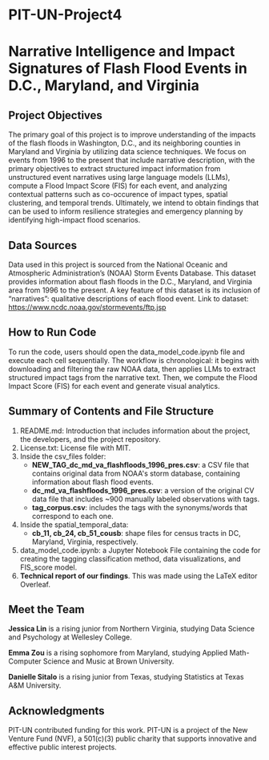 # PIT-UN-Project4

# Narrative Intelligence and Impact Signatures of Flash Flood Events in D.C., Maryland, and Virginia

## Project Objectives
The primary goal of this project is to improve understanding of the impacts of the flash floods in Washington, D.C., and its neighboring counties in Maryland and Virginia by utilizing data science techniques. We focus on events from 1996 to the present that include narrative description, with the primary objectives to extract structured impact information from unstructured event narratives using large language models (LLMs), compute a Flood Impact Score (FIS) for each event, and analyzing contextual patterns such as co-occurence of impact types, spatial clustering, and temporal trends. Ultimately, we intend to obtain findings that can be used to inform resilience strategies and emergency planning by identifying high-impact flood scenarios. 

## Data Sources
Data used in this project is sourced from the National Oceanic and Atmospheric Administration’s (NOAA) Storm Events Database. This dataset provides information about flash floods in the D.C., Maryland, and Virginia area from 1996 to the present. A key feature of this dataset is its inclusion of “narratives”: qualitative descriptions of each flood event. 
Link to dataset: https://www.ncdc.noaa.gov/stormevents/ftp.jsp

## How to Run Code
To run the code, users should open the data_model_code.ipynb file and execute each cell sequentially. The workflow is chronological: it begins with downloading and filtering the raw NOAA data, then applies LLMs to extract structured impact tags from the narrative text. Then, we compute the Flood Impact Score (FIS) for each event and generate visual analytics. 

## Summary of Contents and File Structure
1. README.md: Introduction that includes information about the project, the developers, and the project repository.
2. License.txt: License file with MIT.
3. Inside the csv_files folder:
    - **NEW_TAG_dc_md_va_flashfloods_1996_pres.csv**: a CSV file that contains original data from NOAA's storm database, containing information about flash flood events.
    - **dc_md_va_flashfloods_1996_pres.csv**: a version of the original CV data file that includes ~900 manually labeled observations with tags.
    - **tag_corpus.csv**: includes the tags with the synonyms/words that correspond to each one. 
4. Inside the spatial_temporal_data:
    - **cb_11, cb_24, cb_51_cousb**: shape files for census tracts in DC, Maryland, Virginia, respectively. 
5. data_model_code.ipynb: a Jupyter Notebook File containing the code for creating the tagging classification method, data visualizations, and FIS_score model.
6. **Technical report of our findings**. This was made using the LaTeX editor Overleaf.

## Meet the Team

**Jessica Lin** is a rising junior from Northern Virginia, studying Data Science and Psychology at Wellesley College.

**Emma Zou** is a rising sophomore from Maryland, studying Applied Math-Computer Science and Music at Brown University. 

**Danielle Sitalo** is a rising junior from Texas, studying Statistics at Texas A&M University. 

## Acknowledgments
PIT-UN contributed funding for this work. PIT-UN is a project of the New Venture
Fund (NVF), a 501(c)(3) public charity that supports innovative and effective
public interest projects.
